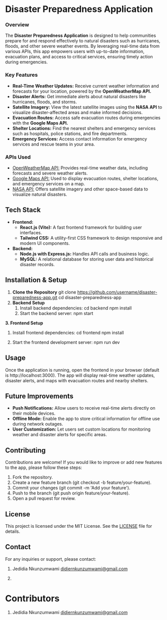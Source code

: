 # Disaster Preparedness Application

### Overview

The **Disaster Preparedness Application** is designed to help communities prepare for and respond effectively to natural disasters such as hurricanes, floods, and other severe weather events. By leveraging real-time data from various APIs, this app empowers users with up-to-date information, evacuation plans, and access to critical services, ensuring timely action during emergencies.

### Key Features

* **Real-Time Weather Updates:** Receive current weather information and forecasts for your location, powered by the **OpenWeatherMap API.**
* **Disaster Alerts:** Get immediate alerts about natural disasters like hurricanes, floods, and storms.
* **Satellite Imagery:** View the latest satellite images using the **NASA API** to visualize disaster-affected areas and make informed decisions.
* **Evacuation Routes:** Access safe evacuation routes during emergencies with the **Google Maps API.**
* **Shelter Locations:** Find the nearest shelters and emergency services such as hospitals, police stations, and fire departments.
* **Emergency Services:** Access contact information for emergency services and rescue teams in your area.

### APIs Used

* [OpenWeatherMap API:](#) Provides real-time weather data, including forecasts and severe weather alerts.
* [Google Maps API:](#) Used to display evacuation routes, shelter locations, and emergency services on a map.
* [NASA API:](#) Offers satellite imagery and other space-based data to visualize natural disasters.

## Tech Stack
* **Frontend:**
   * **React.js (Vite):** A fast frontend framework for building user interfaces.
   * **Tailwind CSS:** A utility-first CSS framework to design responsive and modern UI components.
* **Backend:**
    * **Node.js with Express.js:** Handles API calls and business logic.
    * **MySQL:** A relational database for storing user data and historical disaster records.

## Installation & Setup
1. **Clone the Repository**
git clone https://github.com/username/disaster-preparedness-app.git
cd disaster-preparedness-app
2. **Backend Setup**
    1. Install backend dependencies:
    cd backend
    npm install
    2. Start the backend server:
    npm start

**3. Frontend Setup**
1. Install frontend dependencies:
cd frontend
npm install

2. Start the frontend development server:
npm run dev

## Usage
Once the application is running, open the frontend in your browser (default is http://localhost:3000). The app will display real-time weather updates, disaster alerts, and maps with evacuation routes and nearby shelters.

## Future Improvements
* **Push Notifications:** Allow users to receive real-time alerts directly on their mobile devices.
* **Offline Mode:** Enable the app to store critical information for offline use during network outages.
* **User Customization:** Let users set custom locations for monitoring weather and disaster alerts for specific areas.

## Contributing
Contributions are welcome! If you would like to improve or add new features to the app, please follow these steps:

1. Fork the repository.
2. Create a new feature branch (git checkout -b feature/your-feature).
3. Commit your changes (git commit -m 'Add your feature').
4. Push to the branch (git push origin feature/your-feature).
5. Open a pull request for review.

## License
This project is licensed under the MIT License. See the [LICENSE](https://opensource.org/license/mit) file for details.

## Contact
For any inquiries or support, please contact:

1. Jedidia Nkunzumwami
didiernkunzumwami@gmail.com

2. 

# Contributors
1. Jedidia Nkunzumwami
didiernkunzumwami@gmail.com